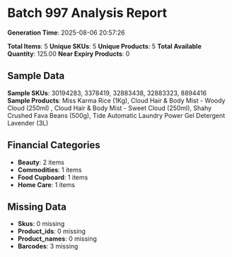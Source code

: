 # Batch 997 Analysis Report

**Generation Time**: 2025-08-06 20:57:26

**Total Items**: 5
**Unique SKUs**: 5
**Unique Products**: 5
**Total Available Quantity**: 125.00
**Near Expiry Products**: 0

## Sample Data
**Sample SKUs**: 30194283, 3378419, 32883438, 32883323, 8894416
**Sample Products**: Miss Karma Rice (1Kg), Cloud Hair & Body Mist - Woody Cloud (250ml)  , Cloud Hair & Body Mist - Sweet Cloud (250ml), Shahy Crushed Fava Beans (500g), Tide Automatic Laundry Power Gel Detergent Lavender (3L)

## Financial Categories
- **Beauty**: 2 items
- **Commodities**: 1 items
- **Food Cupboard**: 1 items
- **Home Care**: 1 items

## Missing Data
- **Skus**: 0 missing
- **Product_ids**: 0 missing
- **Product_names**: 0 missing
- **Barcodes**: 3 missing

